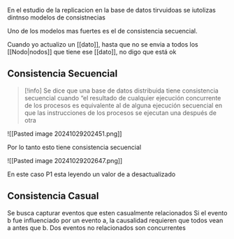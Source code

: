 En el estudio de la replicacion en la base de datos tirvuidoas se iutolizas dintnso modelos de consistnecias 

Uno de los modelos mas fuertes es el de consistencia secuencial.

Cuando yo actualizo un [[dato]], hasta que no se envia a todos los [[Nodo|nodos]] que tiene ese [[dato]], no digo que está ok


## Consistencia Secuencial 

>[!info] Se dice que una base de datos distribuida tiene consistencia secuencial cuando “el resultado de cualquier ejecución concurrente de los procesos es equivalente al de alguna ejecución secuencial en que las instrucciones de los procesos se ejecutan una después de otra

![[Pasted image 20241029202451.png]]

Por lo tanto esto tiene consistencia secuencial 

![[Pasted image 20241029202647.png]]

En este caso P1 esta leyendo un valor de a desactualizado 


## Consistencia Casual


Se busca capturar eventos que esten casualmente relacionados 
 Si el evento b fue influenciado por un evento a, la causalidad requieren que todos vean a antes que b.
Dos eventos no relacionados son concurrentes